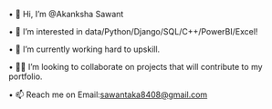 •	👋 Hi, I’m @Akanksha Sawant 

•	👀 I’m interested in data/Python/Django/SQL/C++/PowerBI/Excel!

•	🌱 I’m currently working hard to upskill. 

•	🙏🏾 I’m looking to collaborate on projects that will contribute to my portfolio.

•	📫 Reach me on Email:sawantaka8408@gmail.com



